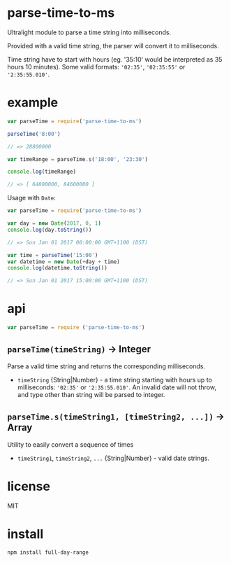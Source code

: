 # parse-time-to-ms

Ultralight module to parse a time string into milliseconds.


Provided with a valid time string, the parser will convert it to milliseconds.

Time string have to start with hours (eg. '35:10' would be interpreted as 35 hours 10 minutes). 
Some valid formats: `'02:35'`, `'02:35:55'` or `'2:35:55.010'`.


# example

```js
var parseTime = require('parse-time-to-ms')

parseTime('8:00')

// => 28800000

var timeRange = parseTime.s('18:00', '23:30')

console.log(timeRange)

// => [ 64800000, 84600000 ]
```

Usage with `Date`:

```js
var parseTime = require('parse-time-to-ms')

var day = new Date(2017, 0, 1)
console.log(day.toString())

// => Sun Jan 01 2017 00:00:00 GMT+1100 (DST)

var time = parseTime('15:00')
var datetime = new Date(+day + time)
console.log(datetime.toString())

// => Sun Jan 01 2017 15:00:00 GMT+1100 (DST)
```


# api

```js
var parseTime = require ('parse-time-to-ms')
```

## `parseTime(timeString)` -> Integer

Parse a valid time string and returns the corresponding milliseconds.

* `timeString` {String|Number} - a time string starting with hours up to milliseconds: `'02:35'` or `'2:35:55.010'`. An invalid date will not throw, and type other than string will be parsed to integer.

## `parseTime.s(timeString1, [timeString2, ...])` -> Array<Integer>

Utility to easily convert a sequence of times

* `timeString1`, `timeString2`, `...` {String|Number} - valid date strings.


# license

MIT


# install

```
npm install full-day-range
```
